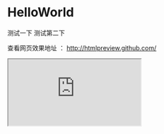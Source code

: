 # HelloWorld
测试一下
测试第二下

查看网页效果地址 ： http://htmlpreview.github.com/
<iframe src="http://htmlpreview.github.com/">阿萨德</iframe>
